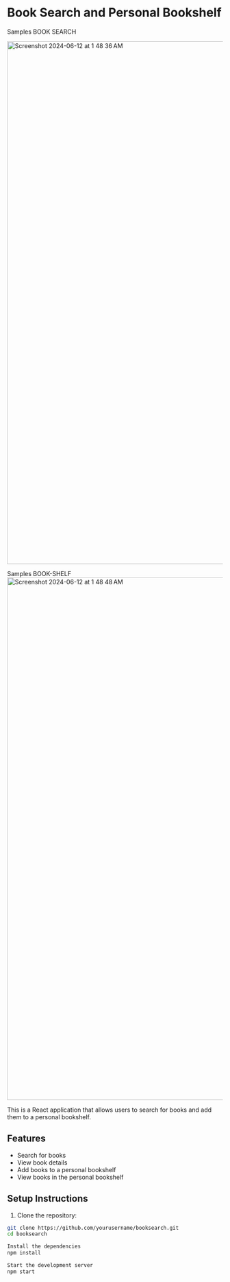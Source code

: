 # Book Search and Personal Bookshelf

Samples BOOK SEARCH

<img width="1218" alt="Screenshot 2024-06-12 at 1 48 36 AM" src="https://github.com/soummyaanon/personal-bookshelf/assets/91568463/10c0c097-bea1-4064-a6da-16a6d3be4297">




Samples BOOK-SHELF
<img width="1218" alt="Screenshot 2024-06-12 at 1 48 48 AM" src="https://github.com/soummyaanon/personal-bookshelf/assets/91568463/ea9bc3e3-31b6-4b7d-beeb-0d85e9adebc8">

This is a React application that allows users to search for books and add them to a personal bookshelf.

## Features

- Search for books
- View book details
- Add books to a personal bookshelf
- View books in the personal bookshelf

## Setup Instructions

1. Clone the repository:

```bash
git clone https://github.com/yourusername/booksearch.git
cd booksearch

Install the dependencies
npm install

Start the development server
npm start



